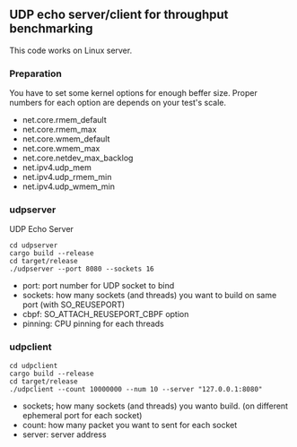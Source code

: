 ## UDP echo server/client for throughput benchmarking

This code works on Linux server.

### Preparation

You have to set some kernel options for enough beffer size.
Proper numbers for each option are depends on your test's scale.

- net.core.rmem_default
- net.core.rmem_max
- net.core.wmem_default
- net.core.wmem_max
- net.core.netdev_max_backlog
- net.ipv4.udp_mem
- net.ipv4.udp_rmem_min
- net.ipv4.udp_wmem_min

### udpserver

UDP Echo Server

```
cd udpserver
cargo build --release
cd target/release
./udpserver --port 8080 --sockets 16
```

- port: port number for UDP socket to bind
- sockets: how many sockets (and threads) you want to build on same port (with SO_REUSEPORT)
- cbpf: SO_ATTACH_REUSEPORT_CBPF option
- pinning: CPU pinning for each threads


### udpclient

```
cd udpclient
cargo build --release
cd target/release
./udpclient --count 10000000 --num 10 --server "127.0.0.1:8080"
```

- sockets; how many sockets (and threads) you wanto build. (on different ephemeral port for each socket)
- count: how many packet you want to sent for each socket
- server: server address
